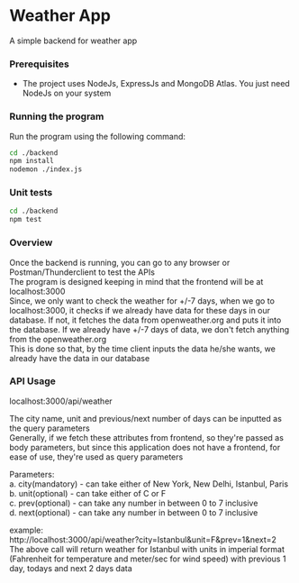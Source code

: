 # Weather App
A simple backend for weather app 

### Prerequisites
- The project uses NodeJs, ExpressJs and MongoDB Atlas. You just need NodeJs on your system

### Running the program
Run the program using the following command:
```bash
cd ./backend
npm install
nodemon ./index.js
```

### Unit tests

```bash
cd ./backend
npm test
```

### Overview

Once the backend is running, you can go to any browser or Postman/Thunderclient to test the APIs  
The program is designed keeping in mind that the frontend will be at localhost:3000  
Since, we only want to check the weather for +/-7 days, when we go to localhost:3000, it checks if we already have data for these days in our database. If not, it fetches the data from openweather.org and puts it into the database. If we already have +/-7 days of data, we don't fetch anything from the openweather.org  
This is done so that, by the time client inputs the data he/she wants, we already have the data in our database  

### API Usage

localhost:3000/api/weather  

The city name, unit and previous/next number of days can be inputted as the query parameters  
Generally, if we fetch these attributes from frontend, so they're passed as body parameters, but since this application does not have a frontend, for ease of use, they're used as query parameters  
  
Parameters:  
a. city(mandatory) - can take either of New York, New Delhi, Istanbul, Paris  
b. unit(optional) - can take either of C or F  
c. prev(optional) - can take any number in between 0 to 7 inclusive  
d. next(optional) - can take any number in between 0 to 7 inclusive  
  
example:  
http://localhost:3000/api/weather?city=Istanbul&unit=F&prev=1&next=2  
The above call will return weather for Istanbul with units in imperial format (Fahrenheit for temperature and meter/sec for wind speed) with previous 1 day, todays and next 2 days data
